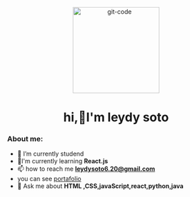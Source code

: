 <div id="header" align="center">
    <img src="https://media.giphy.com/media/RbDKaczqWovIugyJmW/giphy.gif" width="200" alt="git-code">
    <h1 align="center">hi,👋I'm leydy soto </h1>
    <h3 align="center"></h3>
</div>

### About me:
- 🔭 I’m currently studend
- 🌱I'm currently learning **React.js**
- 📫 how to reach me **leydysoto6.20@gmail.com**
- you can see [portafolio](https://leydy-cv.netlify.app/)
- 💬 Ask me about  **HTML ,CSS,javaScript,react,python,java**





<!--
**leydysoto/leydysoto** is a ✨ _special_ ✨ repository because its `README.md` (this file) appears on your GitHub profile.

Here are some ideas to get you started:

- 🔭 I’m currently working on ...
- 🌱 I’m currently learning ...
- 👯 I’m looking to collaborate on ...
- 🤔 I’m looking for help with ...
- 💬 Ask me about ...
- 📫 How to reach me: ...
- 😄 Pronouns: ...
- ⚡ Fun fact: ...
-->
